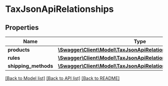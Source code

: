 # TaxJsonApiRelationships

## Properties
Name | Type | Description | Notes
------------ | ------------- | ------------- | -------------
**products** | [**\Swagger\Client\Model\TaxJsonApiRelationshipsProducts**](TaxJsonApiRelationshipsProducts.md) |  | [optional] 
**rules** | [**\Swagger\Client\Model\TaxJsonApiRelationshipsRules**](TaxJsonApiRelationshipsRules.md) |  | [optional] 
**shipping_methods** | [**\Swagger\Client\Model\TaxJsonApiRelationshipsShippingMethods**](TaxJsonApiRelationshipsShippingMethods.md) |  | [optional] 

[[Back to Model list]](../../README.md#documentation-for-models) [[Back to API list]](../../README.md#documentation-for-api-endpoints) [[Back to README]](../../README.md)

